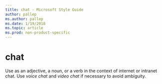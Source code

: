 ```yaml
---
title: chat - Microsoft Style Guide
author: pallep
ms.author: pallep
ms.date: 1/19/2018
ms.topic: article
ms.prod: non-product-specific
---
```


# chat

Use as an adjective, a noun, or a verb in the context of internet or intranet chat. Use *voice chat* and *video chat* if necessary to avoid ambiguity.
